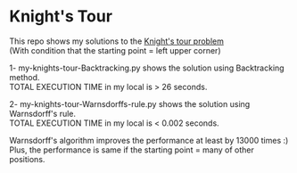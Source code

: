 # Knight's Tour

This repo shows my solutions to the [Knight's tour problem](https://en.wikipedia.org/wiki/Knight%27s_tour)  
(With condition that the starting point = left upper corner)

1- my-knights-tour-Backtracking.py shows the solution using Backtracking method.  
TOTAL EXECUTION TIME in my local is > 26 seconds.

2- my-knights-tour-Warnsdorffs-rule.py shows the solution using Warnsdorff's rule.  
TOTAL EXECUTION TIME in my local is < 0.002 seconds.

Warnsdorff's algorithm improves the performance at least by 13000 times :)  
Plus, the performance is same if the starting point = many of other positions.
